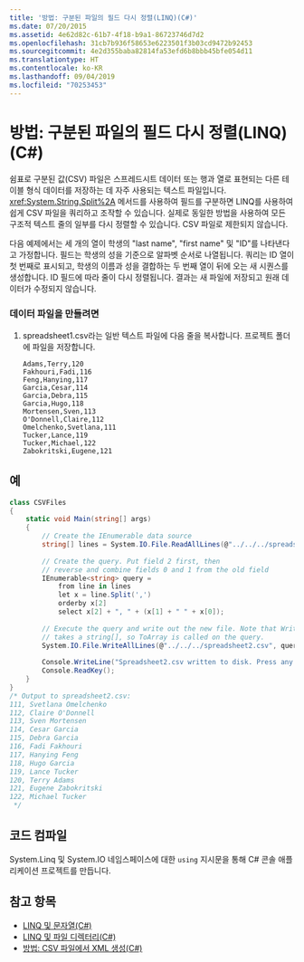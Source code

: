 ```yaml
---
title: '방법: 구분된 파일의 필드 다시 정렬(LINQ)(C#)'
ms.date: 07/20/2015
ms.assetid: 4e62d82c-61b7-4f18-b9a1-86723746d7d2
ms.openlocfilehash: 31cb7b936f58653e6223501f3b03cd9472b92453
ms.sourcegitcommit: 4e2d355baba82814fa53efd6b8bbb45bfe054d11
ms.translationtype: HT
ms.contentlocale: ko-KR
ms.lasthandoff: 09/04/2019
ms.locfileid: "70253453"
---
```

# <a name="how-to-reorder-the-fields-of-a-delimited-file-linq-c"></a>방법: 구분된 파일의 필드 다시 정렬(LINQ)(C#)
쉼표로 구분된 값(CSV) 파일은 스프레드시트 데이터 또는 행과 열로 표현되는 다른 테이블 형식 데이터를 저장하는 데 자주 사용되는 텍스트 파일입니다. <xref:System.String.Split%2A> 메서드를 사용하여 필드를 구분하면 LINQ를 사용하여 쉽게 CSV 파일을 쿼리하고 조작할 수 있습니다. 실제로 동일한 방법을 사용하여 모든 구조적 텍스트 줄의 일부를 다시 정렬할 수 있습니다. CSV 파일로 제한되지 않습니다.  
  
 다음 예제에서는 세 개의 열이 학생의 "last name", "first name" 및 "ID"를 나타낸다고 가정합니다. 필드는 학생의 성을 기준으로 알파벳 순서로 나열됩니다. 쿼리는 ID 열이 첫 번째로 표시되고, 학생의 이름과 성을 결합하는 두 번째 열이 뒤에 오는 새 시퀀스를 생성합니다. ID 필드에 따라 줄이 다시 정렬됩니다. 결과는 새 파일에 저장되고 원래 데이터가 수정되지 않습니다.  
  
### <a name="to-create-the-data-file"></a>데이터 파일을 만들려면  
  
1. spreadsheet1.csv라는 일반 텍스트 파일에 다음 줄을 복사합니다. 프로젝트 폴더에 파일을 저장합니다.  
  
    ```csv  
    Adams,Terry,120  
    Fakhouri,Fadi,116  
    Feng,Hanying,117  
    Garcia,Cesar,114  
    Garcia,Debra,115  
    Garcia,Hugo,118  
    Mortensen,Sven,113  
    O'Donnell,Claire,112  
    Omelchenko,Svetlana,111  
    Tucker,Lance,119  
    Tucker,Michael,122  
    Zabokritski,Eugene,121  
    ```  
  
## <a name="example"></a>예  
  
```csharp  
class CSVFiles  
{  
    static void Main(string[] args)  
    {  
        // Create the IEnumerable data source  
        string[] lines = System.IO.File.ReadAllLines(@"../../../spreadsheet1.csv");  
  
        // Create the query. Put field 2 first, then  
        // reverse and combine fields 0 and 1 from the old field  
        IEnumerable<string> query =  
            from line in lines  
            let x = line.Split(',')  
            orderby x[2]  
            select x[2] + ", " + (x[1] + " " + x[0]);  
  
        // Execute the query and write out the new file. Note that WriteAllLines  
        // takes a string[], so ToArray is called on the query.  
        System.IO.File.WriteAllLines(@"../../../spreadsheet2.csv", query.ToArray());  
  
        Console.WriteLine("Spreadsheet2.csv written to disk. Press any key to exit");  
        Console.ReadKey();  
    }  
}  
/* Output to spreadsheet2.csv:  
111, Svetlana Omelchenko  
112, Claire O'Donnell  
113, Sven Mortensen  
114, Cesar Garcia  
115, Debra Garcia  
116, Fadi Fakhouri  
117, Hanying Feng  
118, Hugo Garcia  
119, Lance Tucker  
120, Terry Adams  
121, Eugene Zabokritski  
122, Michael Tucker  
 */  
```  
  
## <a name="compiling-the-code"></a>코드 컴파일  
System.Linq 및 System.IO 네임스페이스에 대한 `using` 지시문을 통해 C# 콘솔 애플리케이션 프로젝트를 만듭니다.
  
## <a name="see-also"></a>참고 항목

- [LINQ 및 문자열(C#)](./linq-and-strings.md)
- [LINQ 및 파일 디렉터리(C#)](./linq-and-file-directories.md)
- [방법: CSV 파일에서 XML 생성(C#)](./how-to-generate-xml-from-csv-files.md)
